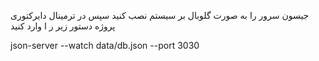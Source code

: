 جیسون سرور را به صورت گلوبال بر سیستم نصب کنید سپس در ترمینال دایرکتوری پروژه دستور زیر ر ا وارد کنید

json-server --watch data/db.json --port 3030


